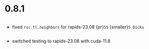 # 0.8.1

```{rubric} Bug fixes
```
* fixed `rsc.tl.neighbors` for rapids-23.08 {pr}`55` {smaller}`S Dicks`

```{rubric} Misc
```
* switched testing to rapids-23.08 with cuda-11.8
